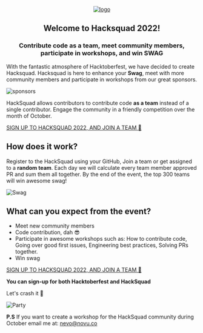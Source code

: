 <p align="center">
  <a href="https://hacksquad.dev">
    <img  alt="logo" src="https://user-images.githubusercontent.com/17677196/190159412-34a1d863-1c2f-49bb-930c-054753137118.jpg">
  </a>
</p>

<h2 align="center">
Welcome to Hacksquad 2022!
</h2>
<h3 align="center">
Contribute code as a team, meet community members, participate in workshops, and win SWAG
</h3>

With the fantastic atmosphere of Hacktoberfest, we have decided to create Hacksquad. Hacksquad is here to enhance your **Swag**, meet with more community members and participate in workshops from our great sponsors.

![sponsors](https://dev-to-uploads.s3.amazonaws.com/uploads/articles/r339s38y82ool9atuo0c.png)

HackSquad allows contributors to contribute code **as a team** instead of a single contributor. Engage the community in a friendly competition over the month of October.

[SIGN UP TO HACKSQUAD 2022, AND JOIN A TEAM 🚀](https://hacksquad.dev)

## How does it work?

Register to the HackSquad using your GitHub, Join a team or get assigned to a **random team**. Each day we will calculate every team member approved PR and sum them all together. By the end of the event, the top 300 teams will win awesome swag!

![Swag](https://dev-to-uploads.s3.amazonaws.com/uploads/articles/hlxy4bujkak9wzhmqgmm.png)

## What can you expect from the event?

- Meet new community members
- Code contribution, dah 😎
- Participate in awesome workshops such as: How to contribute code, Going over good first issues, Engineering best practices, Solving PRs together.
- Win swag

[SIGN UP TO HACKSQUAD 2022, AND JOIN A TEAM 🚀](https://hacksquad.dev)

**You can sign-up for both Hacktoberfest and HackSquad**

Let's crash it 🚀

![Party](https://dev-to-uploads.s3.amazonaws.com/uploads/articles/10lybwxpyas6xmiohohn.gif)

**P.S** If you want to create a workshop for the HackSquad community during October email me at: nevo@novu.co
